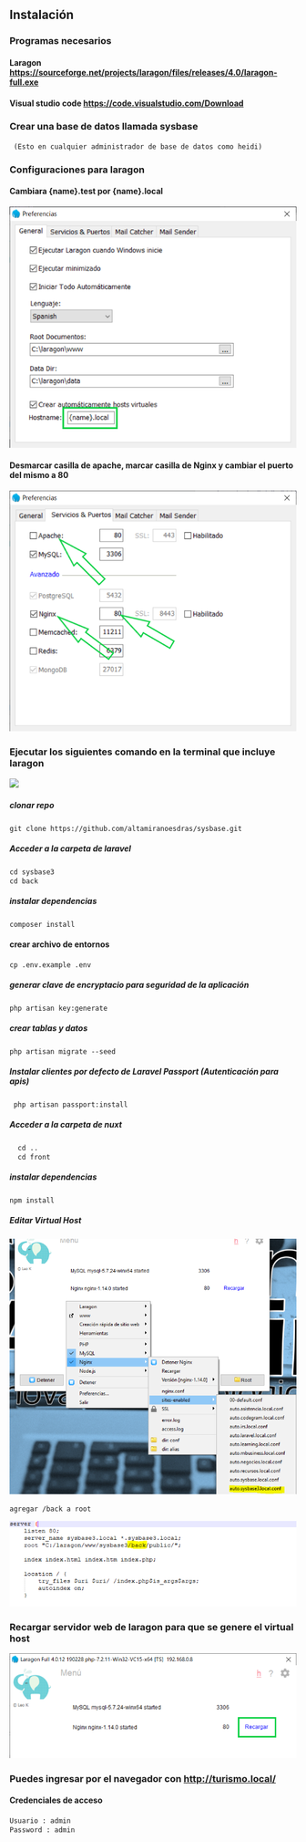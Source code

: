 ## Instalación
 
 ### Programas necesarios

  #### Laragon https://sourceforge.net/projects/laragon/files/releases/4.0/laragon-full.exe
        
  #### Visual studio code  https://code.visualstudio.com/Download    
 
 ### Crear una base de datos llamada sysbase
   
     (Esto en cualquier administrador de base de datos como heidi)
     
 ### Configuraciones para laragon
 
 #### Cambiara {name}.test por {name}.local
  ![](preferencias_larago1.png)   
  
 #### Desmarcar casilla de apache, marcar casilla de Nginx y cambiar el puerto del mismo a 80
 
 ![](preferencias_larago2.png)
     
  ### Ejecutar los siguientes comando en la terminal que incluye laragon 
  
  ![](terminal_laragon.png)
    
  ##### clonar repo
    git clone https://github.com/altamiranoesdras/sysbase.git

  ##### Acceder a la carpeta de laravel  
    cd sysbase3
    cd back
    
  ##### instalar dependencias
   
    composer install 		
  
  #### crear archivo de entornos
  
    cp .env.example .env   
    
  ##### generar clave de encryptacio para seguridad de la aplicación
    php artisan key:generate  
  
  ##### crear tablas y datos
    php artisan migrate --seed
    
  ##### Instalar clientes por defecto de Laravel Passport (Autenticación para apis) 
     php artisan passport:install
  
  
  ##### Acceder a la carpeta de nuxt  
      cd ..
      cd front
    
  ##### instalar dependencias
   
    npm install 		
  
  ##### Editar Virtual Host
  
  ![](editar_virtual_host.PNG)
  
    agregar /back a root
  
  ![](editar_virtual_host2.PNG)
  
  ### Recargar servidor web de laragon para que se genere el virtual host
  
  ![](recargar_webserver_laragon.png)
     
  ### Puedes ingresar por el navegador con  http://turismo.local/   
     
  #### Credenciales de acceso
    Usuario : admin
    Password : admin
 


